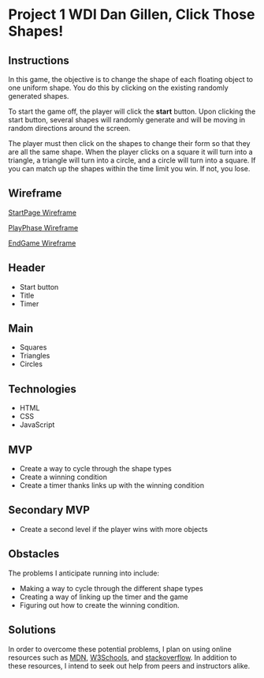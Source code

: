 # Project 1 WDI Dan Gillen, Click Those Shapes!

## Instructions

In this game, the objective is to change the shape of each floating object to one uniform shape. You do this by clicking on the existing randomly generated shapes.

To start the game off, the player will click the **start** button. Upon clicking the start button, several shapes will randomly generate and will be moving in random directions around the screen.

The player must then click on the shapes to change their form so that they are all the same shape. When the player clicks on a square it will turn into a triangle, a triangle will turn into a circle, and a circle will turn into a square. If you can match up the shapes within the time limit you win. If not, you lose.

## Wireframe

[StartPage Wireframe](imgs/WireFrame1.jpg)


[PlayPhase Wireframe](imgs/WireFrame2.jpg)


[EndGame Wireframe](imgs/WireFrame3.jpg)


## Header

- Start button
- Title
- Timer

## Main

- Squares
- Triangles
- Circles


## Technologies

- HTML
- CSS
- JavaScript

## MVP

- Create a way to cycle through the shape types
- Create a winning condition
- Create a timer thanks links up with the winning condition

## Secondary MVP

- Create a second level if the player wins with more objects

## Obstacles

The problems I anticipate running into include:
- Making a way to cycle through the different shape types  
- Creating a way of linking up the timer and the game
- Figuring out how to create the winning condition.

## Solutions

In order to overcome these potential problems, I plan on using online resources such as [MDN](https://developer.mozilla.org/en-US/), [W3Schools](https://www.w3schools.com/), and [stackoverflow](https://stackoverflow.com/). In addition to these resources, I intend to seek out help from peers and instructors alike.  
